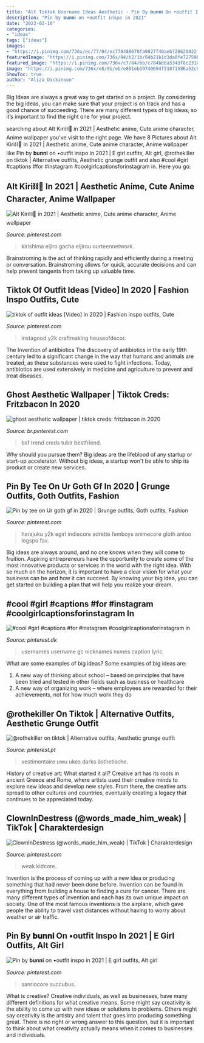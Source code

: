 ```yaml
---
title: "Alt Tiktok Username Ideas Aesthetic - Pin By 𝐛𝐮𝐧𝐧𝐢 On •outfit Inspo In 2021"
description: "Pin by 𝐛𝐮𝐧𝐧𝐢 on •outfit inspo in 2021"
date: "2023-02-10"
categories:
- "ideas"
tags: ["ideas"]
images:
- "https://i.pinimg.com/736x/ec/77/04/ec770480678fa9827f40aeb728620022.jpg"
featuredImage: "https://i.pinimg.com/736x/84/b2/1b/84b21b1d3da8fe7275989f4398698ee5.jpg"
featured_image: "https://i.pinimg.com/736x/c7/84/bb/c784bbba5343f8c231064e98954830c3.jpg"
image: "https://i.pinimg.com/736x/e8/91/eb/e891eb19740694f51871586a52c935b0.jpg"
ShowToc: true
author: "Aliza Dickinson"
---
```



Big Ideas are always a great way to get started on a project. By considering the big ideas, you can make sure that your project is on track and has a good chance of succeeding. There are many different types of big ideas, so it’s important to find the right one for your project.

	

		
searching about Alt Kiri⛓🔪 in 2021 | Aesthetic anime, Cute anime character, Anime wallpaper you've visit to the right page. We have 8 Pictures about Alt Kiri⛓🔪 in 2021 | Aesthetic anime, Cute anime character, Anime wallpaper like Pin by 𝐛𝐮𝐧𝐧𝐢 on •outfit inspo in 2021 | E girl outfits, Alt girl, @rothekiller on tiktok | Alternative outfits, Aesthetic grunge outfit and also #cool #girl #captions #for #instagram #coolgirlcaptionsforinstagram in. Here you go:
		
    
## Alt Kiri⛓🔪 In 2021 | Aesthetic Anime, Cute Anime Character, Anime Wallpaper

<img loading=lazy src="https://i.pinimg.com/736x/ec/77/04/ec770480678fa9827f40aeb728620022.jpg" onerror="this.onerror=null;this.src='https://tse4.mm.bing.net/th?id=OIP.Ikm244dNcbRsWsua-hkZyAHaHa&amp;pid=15.1';" alt="Alt Kiri⛓🔪 in 2021 | Aesthetic anime, Cute anime character, Anime wallpaper">

_Source: pinterest.com_

>kirishima eijiro gacha eijirou ourteennetwork. 

	

Brainstroming is the act of thinking rapidly and efficiently during a meeting or conversation. Brainstroming allows for quick, accurate decisions and can help prevent tangents from taking up valuable time.

    
## Tiktok Of Outfit Ideas [Video] In 2020 | Fashion Inspo Outfits, Cute

<img loading=lazy src="https://i.pinimg.com/736x/c7/84/bb/c784bbba5343f8c231064e98954830c3.jpg" onerror="this.onerror=null;this.src='https://tse1.mm.bing.net/th?id=OIP.J61SQgJFprTdruYwn67zigHaNK&amp;pid=15.1';" alt="tiktok of outfit ideas [Video] in 2020 | Fashion inspo outfits, Cute">

_Source: pinterest.com_

>instagood y2k craftmaking houseofdecor. 

	

The Invention of antibiotics
The discovery of antibiotics in the early 19th century led to a significant change in the way that humans and animals are treated, as these substances were used to fight infections. Today, antibiotics are used extensively in medicine and agriculture to prevent and treat diseases.

    
## Ghost Aesthetic Wallpaper | Tiktok Creds: Fritzbacon In 2020

<img loading=lazy src="https://i.pinimg.com/736x/52/61/68/5261681101ec847f22ff05fd8c3944d1.jpg" onerror="this.onerror=null;this.src='https://tse4.mm.bing.net/th?id=OIP.FUcwVUK5qX7obPrzSKpcJwHaJ3&amp;pid=15.1';" alt="ghost aesthetic wallpaper | tiktok creds: fritzbacon in 2020">

_Source: br.pinterest.com_

>bsf trend creds tublr bestfriend. 

	

Why should you pursue them?
Big ideas are the lifeblood of any startup or start-up accelerator. Without big ideas, a startup won't be able to ship its product or create new services.

    
## Pin By Tee On Ur Goth Gf In 2020 | Grunge Outfits, Goth Outfits, Fashion

<img loading=lazy src="https://i.pinimg.com/originals/63/f5/f8/63f5f85232824ac4f18b54393cfca78e.jpg" onerror="this.onerror=null;this.src='https://tse2.mm.bing.net/th?id=OIP.ktrPaA4Fy4O9pk4exksRNAHaL8&amp;pid=15.1';" alt="Pin by tee on Ur goth gf in 2020 | Grunge outfits, Goth outfits, Fashion">

_Source: pinterest.com_

>harajuku y2k egirl indiecore adrette femboys animecore gloth antoo legspo fav. 

	

Big ideas are always around, and no one knows when they will come to fruition. Aspiring entrepreneurs have the opportunity to create some of the most innovative products or services in the world with the right idea. With so much on the horizon, it is important to have a clear vision for what your business can be and how it can succeed. By knowing your big idea, you can get started on building a plan that will help you realize your dream.

    
## #cool #girl #captions #for #instagram #coolgirlcaptionsforinstagram In

<img loading=lazy src="https://i.pinimg.com/736x/84/b2/1b/84b21b1d3da8fe7275989f4398698ee5.jpg" onerror="this.onerror=null;this.src='https://tse3.mm.bing.net/th?id=OIP.utnNT84GHMQpLxkAWQU0MgHaHT&amp;pid=15.1';" alt="#cool #girl #captions #for #instagram #coolgirlcaptionsforinstagram in">

_Source: pinterest.dk_

>usernames username gc nicknames nsmes caption lyric. 

	

What are some examples of big ideas?
Some examples of big ideas are: 
1. A new way of thinking about school – based on principles that have been tried and tested in other fields such as business or healthcare
2. A new way of organizing work – where employees are rewarded for their achievements, not for how much work they do

    
## @rothekiller On Tiktok | Alternative Outfits, Aesthetic Grunge Outfit

<img loading=lazy src="https://i.pinimg.com/736x/c7/6f/05/c76f05acd8933ba0b5e12fad6c75badc.jpg" onerror="this.onerror=null;this.src='https://tse1.mm.bing.net/th?id=OIP.DVbQ4T44rqFEL_UvQvUiswHaKp&amp;pid=15.1';" alt="@rothekiller on tiktok | Alternative outfits, Aesthetic grunge outfit">

_Source: pinterest.pt_

>vestimentaire uwu ukes darks ästhetische. 

	

History of creative art: What started it all?
Creative art has its roots in ancient Greece and Rome, where artists used their creative minds to explore new ideas and develop new styles. From there, the creative arts spread to other cultures and countries, eventually creating a legacy that continues to be appreciated today.

    
## ClownInDestress (@words_made_him_weak) | TikTok | Charakterdesign

<img loading=lazy src="https://i.pinimg.com/736x/58/54/f1/5854f1463aed5930e02cdf44ef9fb939.jpg" onerror="this.onerror=null;this.src='https://tse2.mm.bing.net/th?id=OIP.k7O2lktMFNVxe9-fq1lAIgAAAA&amp;pid=15.1';" alt="ClownInDestress (@words_made_him_weak) | TikTok | Charakterdesign">

_Source: pinterest.com_

>weak kidcore. 

	

Invention is the process of coming up with a new idea or producing something that had never been done before. Invention can be found in everything from building a house to finding a cure for cancer. There are many different types of invention and each has its own unique impact on society. One of the most famous inventions is the airplane, which gave people the ability to travel vast distances without having to worry about weather or air traffic.

    
## Pin By 𝐛𝐮𝐧𝐧𝐢 On •outfit Inspo In 2021 | E Girl Outfits, Alt Girl

<img loading=lazy src="https://i.pinimg.com/736x/e8/91/eb/e891eb19740694f51871586a52c935b0.jpg" onerror="this.onerror=null;this.src='https://tse3.mm.bing.net/th?id=OIP.s8OIR7JWFFBY1hdqGICGcAHaLn&amp;pid=15.1';" alt="Pin by 𝐛𝐮𝐧𝐧𝐢 on •outfit inspo in 2021 | E girl outfits, Alt girl">

_Source: pinterest.com_

>sanriocore succubus. 

	

What is creative?
Creative individuals, as well as businesses, have many different definitions for what creative means. Some might say creativity is the ability to come up with new ideas or solutions to problems. Others might say creativity is the artistry and talent that goes into producing something great. There is no right or wrong answer to this question, but it is important to think about what creativity actually means when it comes to businesses and individuals.

